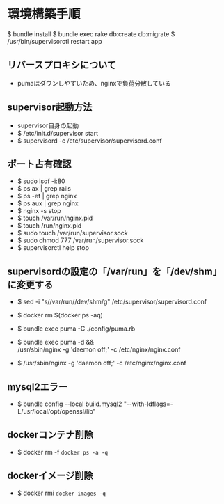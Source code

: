 # 環境構築手順

$ bundle install
$ bundle exec rake db:create db:migrate
$ /usr/bin/supervisorctl restart app


## リバースプロキシについて
 - pumaはダウンしやすいため、nginxで負荷分散している

## supervisor起動方法
 - supervisor自身の起動
 - $ /etc/init.d/supervisor start
 - $ supervisord -c /etc/supervisor/supervisord.conf

 ## ポート占有確認
 - $ sudo lsof -i:80
 - $ ps ax | grep rails
 - $ ps -ef | grep nginx
 - $ ps aux | grep nginx
 - $ nginx -s stop
 - $ touch /var/run/nginx.pid
 - $ touch /run/nginx.pid
 - $ sudo touch /var/run/supervisor.sock
 - $ sudo chmod 777 /var/run/supervisor.sock
 - $ supervisorctl help stop
 ## supervisordの設定の「/var/run」を「/dev/shm」 に変更する
 - $ sed -i "s/\/var\/run/\/dev\/shm/g" /etc/supervisor/supervisord.conf

 - $ docker rm $(docker ps -aq)

 - $ bundle exec puma -C ./config/puma.rb

 - $ bundle exec puma -d && \
    /usr/sbin/nginx -g 'daemon off;' -c /etc/nginx/nginx.conf

 - $ /usr/sbin/nginx -g 'daemon off;' -c /etc/nginx/nginx.conf


## mysql2エラー

 - $ bundle config --local build.mysql2 "--with-ldflags=-L/usr/local/opt/openssl/lib"

## dockerコンテナ削除
 - $ docker rm -f `docker ps -a -q`

## dockerイメージ削除
 - $ docker rmi `docker images -q`
